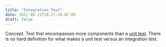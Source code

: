 ```yaml
---
title: "Integration Test"
date: 2021-06-22T20:27:18-07:00
draft: false
---
```


Concept. Test that encompasses more components than a [unit test](#unit-test). There is no hard definition for what makes a unit test versus an integration test. 
